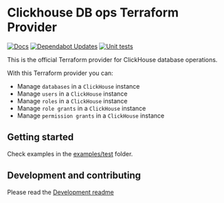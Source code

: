 # Clickhouse DB ops Terraform Provider

[![Docs](https://github.com/ClickHouse/terraform-provider-clickhousedbops/actions/workflows/docs.yaml/badge.svg)](https://github.com/ClickHouse/terraform-provider-clickhouse/actions/workflows/docs.yaml)
[![Dependabot Updates](https://github.com/ClickHouse/terraform-provider-clickhousedbops/actions/workflows/dependabot/dependabot-updates/badge.svg)](https://github.com/ClickHouse/terraform-provider-clickhouse/actions/workflows/dependabot/dependabot-updates)
[![Unit tests](https://github.com/ClickHouse/terraform-provider-clickhousedbops/actions/workflows/test.yaml/badge.svg)](https://github.com/ClickHouse/terraform-provider-clickhouse/actions/workflows/test.yaml)


This is the official Terraform provider for ClickHouse database operations.

With this Terraform provider you can:

- Manage `databases` in a `ClickHouse` instance
- Manage `users` in a `ClickHouse` instance
- Manage `roles` in a `ClickHouse` instance
- Manage `role grants` in a `ClickHouse` instance
- Manage `permission grants` in a `ClickHouse` instance

## Getting started

Check examples in the [examples/test](https://github.com/ClickHouse/terraform-provider-clickhousedbops/tree/main/examples/tests) folder.

## Development and contributing

Please read the [Development readme](https://github.com/ClickHouse/terraform-provider-clickhousedbops/blob/main/development/README.md)

